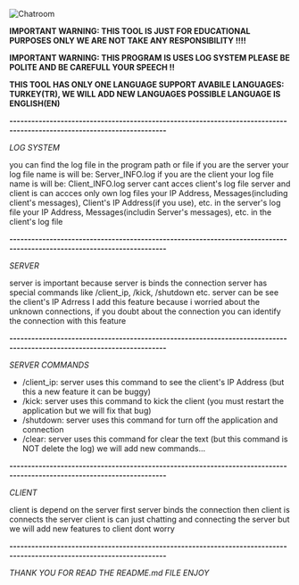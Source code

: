 ![Chatroom](https://user-images.githubusercontent.com/113096235/195284556-2f50c530-f227-4120-a9f5-d79fab684fdf.png)

**IMPORTANT WARNING: THIS TOOL IS JUST FOR EDUCATIONAL PURPOSES ONLY WE ARE NOT TAKE ANY RESPONSIBILITY !!!!**

**IMPORTANT WARNING: THIS PROGRAM IS USES LOG SYSTEM PLEASE BE POLITE AND BE CAREFULL YOUR SPEECH !!**

**THIS TOOL HAS ONLY ONE LANGUAGE SUPPORT AVABILE LANGUAGES: TURKEY(TR), WE WILL ADD NEW LANGUAGES POSSIBLE LANGUAGE IS ENGLISH(EN)**

__-----------------------------------------------------------------------------------------------------------------------__

*LOG SYSTEM*

you can find the log file in the program path or file
if you are the server your log file name is will be: Server_INFO.log
if you are the client your log file name is will be: Client_INFO.log
server cant acces client's log file 
server and client is can accces only own log files
your IP Address, Messages(including client's messages), Client's IP Address(if you use), etc. in the server's log file
your IP Address, Messages(includin Server's messages), etc. in the client's log file

__-----------------------------------------------------------------------------------------------------------------------__

*SERVER*

server is important because server is binds the connection
server has special commands like /client_ip, /kick, /shutdown etc.
server can be see the client's IP Adrress I add this feature because i worried about the unknown connections, if you doubt about the connection you can identify the connection with this feature

__-----------------------------------------------------------------------------------------------------------------------__

*SERVER COMMANDS*

- /client_ip: server uses this command to see the client's IP Address (but this a new feature it can be buggy)
- /kick: server uses this command to kick the client (you must restart the application but we will fix that bug)
- /shutdown: server uses this command for turn off the application and connection
- /clear: server uses this command for clear the text (but this command is NOT delete the log)
we will add new commands...

__-----------------------------------------------------------------------------------------------------------------------__

*CLIENT*

client is depend on the server
first server binds the connection then client is connects the server
client is can just chatting and connecting the server
but we will add new features to client dont worry

__-----------------------------------------------------------------------------------------------------------------------__

*THANK YOU FOR READ THE README.md FILE ENJOY*

